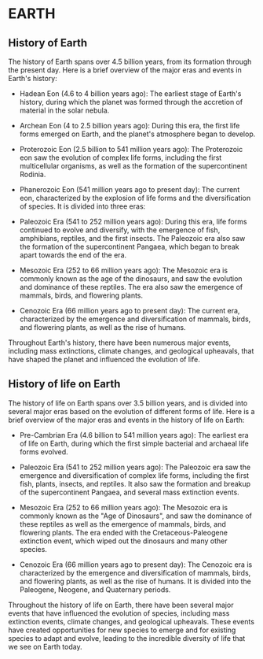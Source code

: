 # EARTH

## History of Earth

The history of Earth spans over 4.5 billion years, from its formation through the present day. Here is a brief overview of the major eras and events in Earth's history:

* Hadean Eon (4.6 to 4 billion years ago): The earliest stage of Earth's history, during which the planet was formed through the accretion of material in the solar nebula.

* Archean Eon (4 to 2.5 billion years ago): During this era, the first life forms emerged on Earth, and the planet's atmosphere began to develop.

* Proterozoic Eon (2.5 billion to 541 million years ago): The Proterozoic eon saw the evolution of complex life forms, including the first multicellular organisms, as well as the formation of the supercontinent Rodinia.

* Phanerozoic Eon (541 million years ago to present day): The current eon, characterized by the explosion of life forms and the diversification of species. It is divided into three eras:

* Paleozoic Era (541 to 252 million years ago): During this era, life forms continued to evolve and diversify, with the emergence of fish, amphibians, reptiles, and the first insects. The Paleozoic era also saw the formation of the supercontinent Pangaea, which began to break apart towards the end of the era.

* Mesozoic Era (252 to 66 million years ago): The Mesozoic era is commonly known as the age of the dinosaurs, and saw the evolution and dominance of these reptiles. The era also saw the emergence of mammals, birds, and flowering plants.

* Cenozoic Era (66 million years ago to present day): The current era, characterized by the emergence and diversification of mammals, birds, and flowering plants, as well as the rise of humans.

Throughout Earth's history, there have been numerous major events, including mass extinctions, climate changes, and geological upheavals, that have shaped the planet and influenced the evolution of life.


## History of life on Earth

The history of life on Earth spans over 3.5 billion years, and is divided into several major eras based on the evolution of different forms of life. Here is a brief overview of the major eras and events in the history of life on Earth:

* Pre-Cambrian Era (4.6 billion to 541 million years ago): The earliest era of life on Earth, during which the first simple bacterial and archaeal life forms evolved.

* Paleozoic Era (541 to 252 million years ago): The Paleozoic era saw the emergence and diversification of complex life forms, including the first fish, plants, insects, and reptiles. It also saw the formation and breakup of the supercontinent Pangaea, and several mass extinction events.

* Mesozoic Era (252 to 66 million years ago): The Mesozoic era is commonly known as the "Age of Dinosaurs", and saw the dominance of these reptiles as well as the emergence of mammals, birds, and flowering plants. The era ended with the Cretaceous-Paleogene extinction event, which wiped out the dinosaurs and many other species.

* Cenozoic Era (66 million years ago to present day): The Cenozoic era is characterized by the emergence and diversification of mammals, birds, and flowering plants, as well as the rise of humans. It is divided into the Paleogene, Neogene, and Quaternary periods.

Throughout the history of life on Earth, there have been several major events that have influenced the evolution of species, including mass extinction events, climate changes, and geological upheavals. These events have created opportunities for new species to emerge and for existing species to adapt and evolve, leading to the incredible diversity of life that we see on Earth today.

